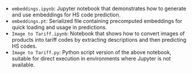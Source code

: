 - `embeddings.ipynb`: Jupyter notebook that demonstrates how to generate and use embeddings for HS code prediction.
- `embeddings.pt`: Serialized file containing precomputed embeddings for quick loading and usage in predictions.
- `Image to Tariff.ipynb`: Notebook that shows how to convert images of products into tariff codes by extracting descriptions and then predicting HS codes.
- `Image to Tariff.py`: Python script version of the above notebook, suitable for direct execution in environments where Jupyter is not available.
